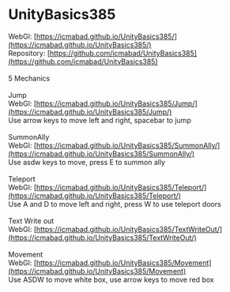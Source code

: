 # UnityBasics385

WebGl: [https://icmabad.github.io/UnityBasics385/](https://icmabad.github.io/UnityBasics385/)<br />
Repository: [https://github.com/icmabad/UnityBasics385](https://github.com/icmabad/UnityBasics385)<br />
<br />
5 Mechanics<br />
<br />
Jump<br />
WebGl: [https://icmabad.github.io/UnityBasics385/Jump/](https://icmabad.github.io/UnityBasics385/Jump/)<br />
Use arrow keys to move left and right, spacebar to jump<br />
<br />
SummonAlly<br />
WebGl: [https://icmabad.github.io/UnityBasics385/SummonAlly/](https://icmabad.github.io/UnityBasics385/SummonAlly/)<br />
Use asdw keys to move, press E to summon ally<br />
<br />
Teleport<br />
WebGl: [https://icmabad.github.io/UnityBasics385/Teleport/](https://icmabad.github.io/UnityBasics385/Teleport/)<br />
Use A and D to move left and right, press W to use teleport doors<br />
<br />
Text Write out<br />
WebGl: [https://icmabad.github.io/UnityBasics385/TextWriteOut/](https://icmabad.github.io/UnityBasics385/TextWriteOut/)<br />
<br />
Movement<br />
WebGl: [https://icmabad.github.io/UnityBasics385/Movement](https://icmabad.github.io/UnityBasics385/Movement)<br />
Use ASDW to move white box, use arrow keys to move red box
